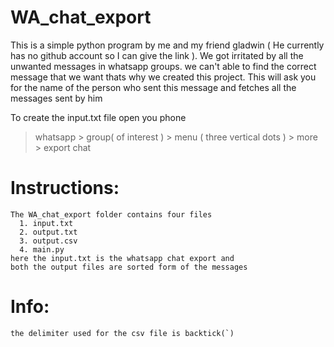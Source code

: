 # WA_chat_export
This is a simple python program by me and my friend gladwin ( He currently has no github account so I can give the link ).
We got irritated by all the unwanted messages in whatsapp groups. we can't able to find the correct message that we want
thats why we created this project. This will ask you for the name of the person who sent this message and fetches all the
messages sent by him

To create the input.txt file open you phone
 > whatsapp > group( of interest ) > menu ( three vertical dots ) > more > export chat

Instructions:
=============
    The WA_chat_export folder contains four files 
      1. input.txt
      2. output.txt
      3. output.csv
      4. main.py
    here the input.txt is the whatsapp chat export and 
    both the output files are sorted form of the messages
Info:
=====
    the delimiter used for the csv file is backtick(`)
